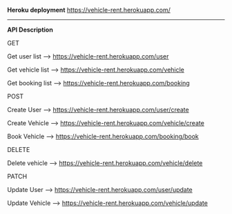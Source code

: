 **Heroku deployment**
https://vehicle-rent.herokuapp.com/

---

**API Description**

GET

Get user list -->  https://vehicle-rent.herokuapp.com/user

Get vehicle list --> https://vehicle-rent.herokuapp.com/vehicle

Get booking list --> https://vehicle-rent.herokuapp.com/booking

POST

Create User --> https://vehicle-rent.herokuapp.com/user/create

Create Vehicle --> https://vehicle-rent.herokuapp.com/vehicle/create

Book Vehicle --> https://vehicle-rent.herokuapp.com/booking/book

DELETE

Delete vehicle --> https://vehicle-rent.herokuapp.com/vehicle/delete

PATCH

Update User --> https://vehicle-rent.herokuapp.com/user/update

Update Vehicle --> https://vehicle-rent.herokuapp.com/vehicle/update

